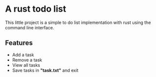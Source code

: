 # A rust todo list

This little project is a simple to do list implementation with rust using the command line interface.

## Features

- Add a task
- Remove a task
- View all tasks
- Save tasks in **"task.txt"** and exit
